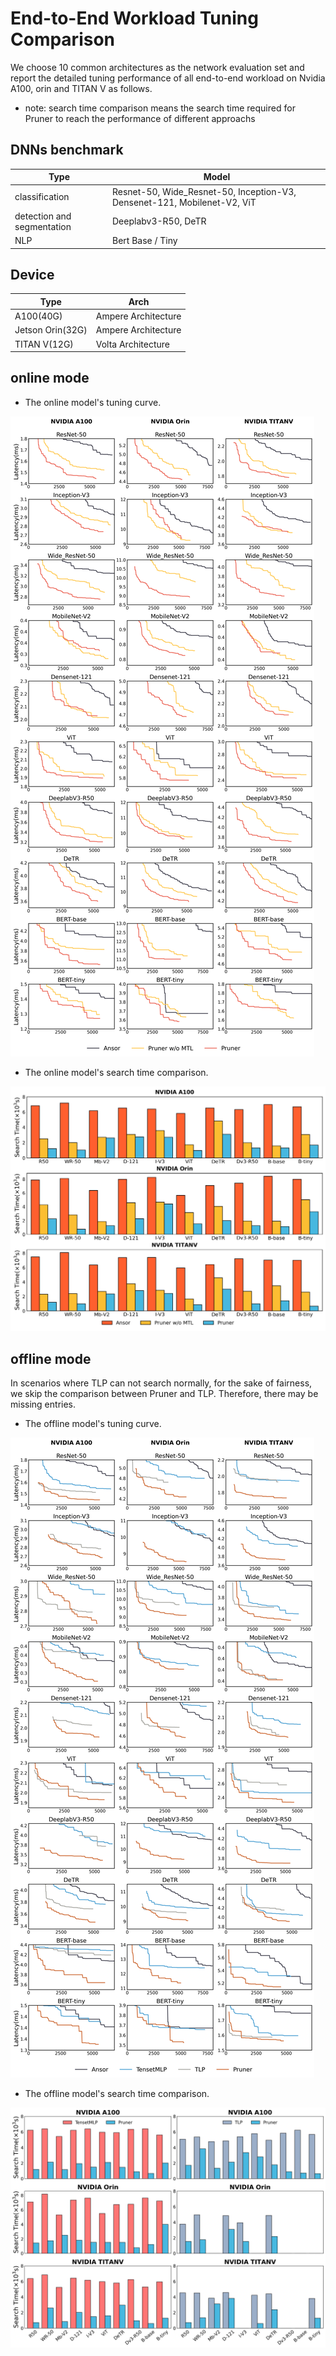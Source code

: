 # End-to-End Workload Tuning Comparison
We choose 10 common architectures as the network evaluation set and report the detailed tuning performance of all end-to-end workload on Nvidia A100, orin and TITAN V as follows.
- note: search time comparison means the search time required for Pruner to reach the performance of different approachs

## DNNs benchmark
| Type  | Model | 
| ----------------- |  --- | 
| classification    | Resnet-50, Wide\_Resnet-50, Inception-V3, Densenet-121, Mobilenet-V2, ViT|
| detection and segmentation     | Deeplabv3-R50, DeTR| 
| NLP| Bert Base / Tiny|

## Device
| Type  | Arch | 
| ----------------- |  --- | 
| A100(40G)    | Ampere Architecture|
| Jetson Orin(32G)     | Ampere Architecture| 
| TITAN V(12G)     | Volta Architecture| 


## online mode
- The online model's tuning curve. 

![e2e_all_online_tuning](./Prunerresults/all_e2e_workload_online_tuning_curing.png) 

- The online  model's search time comparison.

![e2e_all_online_compilertime](./Prunerresults/all_compilertime_online.png) 

 ## offline mode
In scenarios where TLP can not search normally, for the sake of fairness, we skip the comparison between Pruner and TLP. Therefore, there may be missing entries.

- The offline model's tuning curve. 

![e2e_all_offline_tuning](./Prunerresults/all_e2e_workload_offline_tuning_curing.png) 

- The offline  model's search time comparison.

![e2e_all_offline_compilertime](./Prunerresults/all_compilertime_offline.png) 
 
